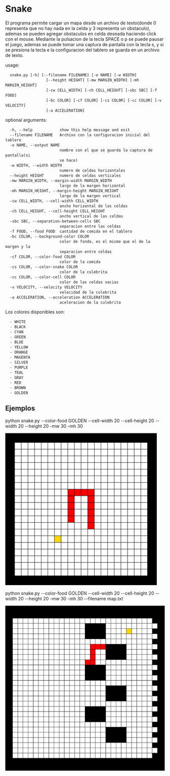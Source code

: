 # Snake

El programa permite cargar un mapa desde un archivo de texto(donde 0
representa que no hay nada en la celda y 3 representa un obstaculo), ademas se
pueden agregar obstaculos en celda deseada haciendo click con el mouse.
Mediante la pulsacion de la tecla SPACE o p se puede pausar el juego, ademas se
puede tomar una captura de pantalla con la tecla s, y si se presiona la
tecla e la configuracion del tablero se guarda en un archivo de texto.


usage:

      snake.py [-h] [--filename FILENAME] [-o NAME] [-w WIDTH]
                      [--height HEIGHT] [-mw MARGIN_WIDTH] [-mh MARGIN_HEIGHT]
                      [-cw CELL_WIDTH] [-ch CELL_HEIGHT] [-sbc SBC] [-f FOOD]
                      [-bc COLOR] [-cf COLOR] [-cs COLOR] [-cc COLOR] [-v VELOCITY]
                      [-a ACCELERATION]

optional arguments:

      -h, --help            show this help message and exit
      --filename FILENAME   Archivo con la configuracion inicial del tablero
      -o NAME, --output NAME
                            nombre con el que se guarda la captura de pantalla(si
                            se hace)
      -w WIDTH, --width WIDTH
                            numero de celdas horizontales
      --height HEIGHT       numero de celdas verticales
      -mw MARGIN_WIDTH, --margin-width MARGIN_WIDTH
                            largo de la margen horizontal
      -mh MARGIN_HEIGHT, --margin-height MARGIN_HEIGHT
                            largo de la margen vertical
      -cw CELL_WIDTH, --cell-width CELL_WIDTH
                            ancho horizontal de las celdas
      -ch CELL_HEIGHT, --cell-height CELL_HEIGHT
                            ancho vertical de las celdas
      -sbc SBC, --separation-between-cells SBC
                            separacion entre las celdas
      -f FOOD, --food FOOD  cantidad de comida en el tablero
      -bc COLOR, --background-color COLOR
                            color de fondo, es el mismo que el de la margen y la
                            separacion entre celdas
      -cf COLOR, --color-food COLOR
                            color de la comida
      -cs COLOR, --color-snake COLOR
                            color de la culebrita
      -cc COLOR, --color-cell COLOR
                            color de las celdas vacias
      -v VELOCITY, --velocity VELOCITY
                            velocidad de la culebrita
      -a ACCELERATION, --acceleration ACCELERATION
                            aceleracion de la culebrita


Los colores disponibles son:

      - WHITE
      - BLACK
      - CYAN
      - GREEN
      - BLUE
      - YELLOW
      - ORANGE
      - MAGENTA
      - SILVER
      - PURPLE
      - TEAL
      - GRAY
      - RED
      - BROWN
      - GOLDEN
   
   
## Ejemplos
python snake.py --color-food GOLDEN --cell-width 20 --cell-height 20 --width 20 --height 20 -mw 30 -mh 30


![](https://github.com/Luispapiernik/Divertimentos/blob/master/Snake/Snake0.png)



python snake.py --color-food GOLDEN --cell-width 20 --cell-height 20 --width 20 --height 20 -mw 30 -mh 30 --filename map.txt


![prueba](https://github.com/Luispapiernik/Divertimentos/blob/master/Snake/Snake1.png)
